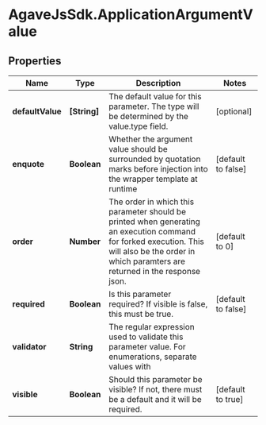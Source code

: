 # AgaveJsSdk.ApplicationArgumentValue

## Properties
Name | Type | Description | Notes
------------ | ------------- | ------------- | -------------
**defaultValue** | **[String]** | The default value for this parameter. The type will be determined by the value.type field. | [optional] 
**enquote** | **Boolean** | Whether the argument value should be surrounded by quotation marks before injection into the wrapper template at runtime | [default to false]
**order** | **Number** | The order in which this parameter should be printed when generating an execution command for forked execution. This will also be the order in which paramters are returned in the response json. | [default to 0]
**required** | **Boolean** | Is this parameter required? If visible is false, this must be true. | [default to false]
**validator** | **String** | The regular expression used to validate this parameter value. For enumerations, separate values with | | [optional] 
**visible** | **Boolean** | Should this parameter be visible? If not, there must be a default and it will be required. | [default to true]


